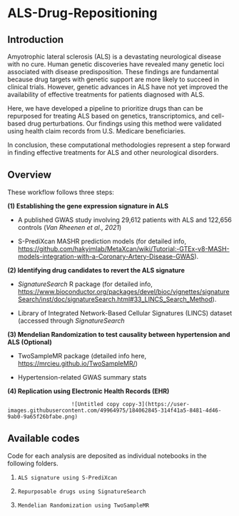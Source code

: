 # ALS-Drug-Repositioning



## Introduction

Amyotrophic lateral sclerosis (ALS) is a devastating neurological disease with no cure. Human genetic discoveries have revealed many genetic loci associated with disease predisposition. These findings are fundamental because drug targets with genetic support are more likely to succeed in clinical trials. However, genetic advances in ALS have not yet improved the availability of effective treatments for patients diagnosed with ALS.

Here, we have developed a pipeline to prioritize drugs than can be repurposed for treating ALS based on genetics, transcriptomics, and cell-based drug perturbations. Our findings using this method were validated using health claim records from U.S. Medicare beneficiaries. 

In conclusion, these computational methodologies represent a step forward in finding effective treatments for ALS and other neurological disorders.


## Overview
These workflow follows three steps:

**(1) Establishing the gene expression signature in ALS**

- A published GWAS study involving 29,612 patients with ALS and 122,656 controls (*Van Rheenen et al., 2021*)
      
- S-PrediXcan MASHR prediction models (for detailed info, https://github.com/hakyimlab/MetaXcan/wiki/Tutorial:-GTEx-v8-MASH-models-integration-with-a-Coronary-Artery-Disease-GWAS).
      
**(2) Identifying drug candidates to revert the ALS signature**

- *SignatureSearch* R package (for detailed info, https://www.bioconductor.org/packages/devel/bioc/vignettes/signatureSearch/inst/doc/signatureSearch.html#33_LINCS_Search_Method).

- Library of Integrated Network-Based Cellular Signatures (LINCS) dataset (accessed through *SignatureSearch*

**(3) Mendelian Randomization to test causality between hypertension and ALS (Optional)**

- TwoSampleMR package (detailed info here, https://mrcieu.github.io/TwoSampleMR/)

- Hypertension-related GWAS summary stats


**(4) Replication using Electronic Health Records (EHR)**


                        ![Untitled copy copy-3](https://user-images.githubusercontent.com/49964975/184062845-314f41a5-8481-4d46-9ab0-9a65f26bfabe.png)



## Available codes

Code for each analysis are deposited as individual notebooks in the following folders. 
01.  `ALS signature using S-PrediXcan`


02. `Repurposable drugs using SignatureSearch`


03. `Mendelian Randomization using TwoSampleMR`


